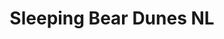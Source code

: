 ---
unit_code: "SLBE"
unit_name: "Sleeping Bear Dunes NL"
unit_type: "National Lakeshore"
nps_region: "Midwest"
scalerank: 5
note: "null"
name: "Sleeping Bear Dunes NL"
featureclass: "National Park Service"
geojson: >-
  {"type":"Feature","properties":{},"geometry":{"type":"Polygon","coordinates":[[[-86.07682291666667,45.04638671875],[-86.09114583333334,45.0318603515625],[-86.10611979166667,45.01273600260417],[-86.12369791666667,45.0015869140625],[-86.14567057291667,45.010986328125],[-86.15030924479167,45.025146484375],[-86.14359537760417,45.041748046875],[-86.12923177083334,45.055013020833336],[-86.11092122395834,45.059407552083336],[-86.10347493489584,45.0537109375],[-86.09529622395834,45.04960123697917],[-86.08646647135417,45.04715983072917],[-86.07682291666667,45.04638671875]]]}}
number: 92
title: "Sleeping Bear Dunes NL"
---